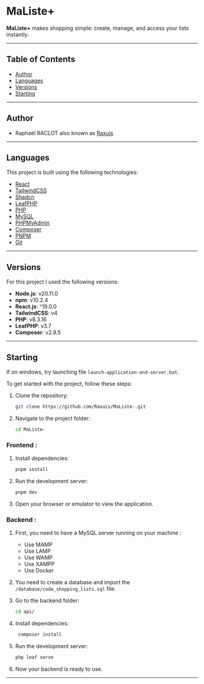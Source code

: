 # MaListe+

**MaListe+** makes shopping simple: create, manage, and access your lists instantly.

---

## Table of Contents

- [Author](#author)
- [Languages](#languages)
- [Versions](#versions)
- [Starting](#starting)

---

## Author

- Raphaël RACLOT also known as [Raxuis](https://github.com/Raxuis)

---

## Languages

This project is built using the following technologies:

- [React](https://react.dev/)
- [TailwindCSS](https://tailwindcss.com/)
- [Shadcn](https://ui.shadcn.com/)
- [LeafPHP](https://leafphp.dev/)
- [PHP](https://php.net/)
- [MySQL](https://www.mysql.com/)
- [PHPMyAdmin](https://www.phpmyadmin.net/)
- [Composer](https://getcomposer.org/)
- [PNPM](https://pnpm.io/)
- [Git](https://git-scm.com/)

---

## Versions

For this project I used the following versions:

- **Node.js**: v20.11.0
- **npm**: v10.2.4
- **React.js**: ^19.0.0
- **TailwindCSS**: v4
- **PHP**: v8.3.16
- **LeafPHP**: v3.7
- **Composer**: v2.8.5

---

## Starting

If on windows, try launching file `launch-application-and-server.bat`.

To get started with the project, follow these steps:

1. Clone the repository:
   ```bash
   git clone https://github.com/Raxuis/MaListe-.git
   ```

2. Navigate to the project folder:
   ```bash
   cd MaListe-
   ```

### Frontend :

1. Install dependencies:
   ```bash
   pnpm install
   ```

2. Run the development server:
   ```bash
   pnpm dev
   ```

3. Open your browser or emulator to view the application.

### Backend :

1. First, you need to have a MySQL server running on your machine :
    - Use MAMP
    - Use LAMP
    - Use WAMP
    - Use XAMPP
    - Use Docker

2. You need to create a database and import the `/database/coda_shopping_lists.sql` file.

3. Go to the backend folder:
   ```bash
   cd api/
   ```
4. Install dependencies:
   ```bash
    composer install
    ```
5. Run the development server:
   ```bash
   php leaf serve
   ```
6. Now your backend is ready to use.

---
